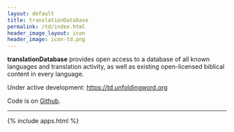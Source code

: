 ```yaml
---
layout: default
title: translationDatabase
permalink: /td/index.html
header_image_layout: icon
header_image: icon-td.png
---
```


**translationDatabase** provides open access to a database of all known languages and translation activity, as well as existing open-licensed biblical content in every language.

Under active development: <https://td.unfoldingword.org>

Code is on [Github](https://github.com/unfoldingWord-dev/translationDatabaseWeb).

* * * * *

{% include apps.html %}
